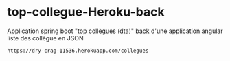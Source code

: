 # top-collegue-Heroku-back
Application spring boot "top collègues (dta)"
back d'une application angular
liste des collègue en JSON
```
https://dry-crag-11536.herokuapp.com/collegues
```
